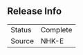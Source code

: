 ## Release Info

|        |          |
| ------ | -------- |
| Status | Complete |
| Source | NHK-E    |
